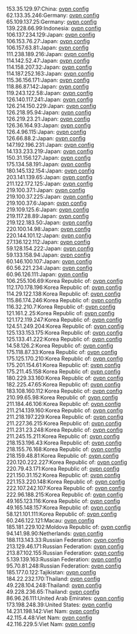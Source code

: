 153.35.129.97:China: [ovpn config](vpn/153_35_129_97.ovpn)  
62.133.35.246:Germany: [ovpn config](vpn/62_133_35_246.ovpn)  
65.109.137.25:Germany: [ovpn config](vpn/65_109_137_25.ovpn)  
139.228.66.99:Indonesia: [ovpn config](vpn/139_228_66_99.ovpn)  
106.137.234.129:Japan: [ovpn config](vpn/106_137_234_129.ovpn)  
106.153.76.27:Japan: [ovpn config](vpn/106_153_76_27.ovpn)  
106.157.63.81:Japan: [ovpn config](vpn/106_157_63_81.ovpn)  
111.238.189.216:Japan: [ovpn config](vpn/111_238_189_216.ovpn)  
114.142.52.47:Japan: [ovpn config](vpn/114_142_52_47.ovpn)  
114.158.207.32:Japan: [ovpn config](vpn/114_158_207_32.ovpn)  
114.187.252.163:Japan: [ovpn config](vpn/114_187_252_163.ovpn)  
115.36.156.171:Japan: [ovpn config](vpn/115_36_156_171.ovpn)  
118.86.87.142:Japan: [ovpn config](vpn/118_86_87_142.ovpn)  
119.243.122.58:Japan: [ovpn config](vpn/119_243_122_58.ovpn)  
126.140.117.241:Japan: [ovpn config](vpn/126_140_117_241.ovpn)  
126.214.150.229:Japan: [ovpn config](vpn/126_214_150_229.ovpn)  
126.218.95.94:Japan: [ovpn config](vpn/126_218_95_94.ovpn)  
126.219.23.21:Japan: [ovpn config](vpn/126_219_23_21.ovpn)  
126.36.164.93:Japan: [ovpn config](vpn/126_36_164_93.ovpn)  
126.4.96.115:Japan: [ovpn config](vpn/126_4_96_115.ovpn)  
126.66.88.2:Japan: [ovpn config](vpn/126_66_88_2.ovpn)  
147.192.196.231:Japan: [ovpn config](vpn/147_192_196_231.ovpn)  
14.133.233.219:Japan: [ovpn config](vpn/14_133_233_219.ovpn)  
150.31.156.127:Japan: [ovpn config](vpn/150_31_156_127.ovpn)  
175.134.58.191:Japan: [ovpn config](vpn/175_134_58_191.ovpn)  
180.145.132.154:Japan: [ovpn config](vpn/180_145_132_154.ovpn)  
203.141.139.65:Japan: [ovpn config](vpn/203_141_139_65.ovpn)  
211.122.172.125:Japan: [ovpn config](vpn/211_122_172_125.ovpn)  
219.100.37.1:Japan: [ovpn config](vpn/219_100_37_1.ovpn)  
219.100.37.225:Japan: [ovpn config](vpn/219_100_37_225.ovpn)  
219.100.37.6:Japan: [ovpn config](vpn/219_100_37_6.ovpn)  
219.109.125.6:Japan: [ovpn config](vpn/219_109_125_6.ovpn)  
219.117.28.89:Japan: [ovpn config](vpn/219_117_28_89.ovpn)  
219.122.183.50:Japan: [ovpn config](vpn/219_122_183_50.ovpn)  
220.100.14.98:Japan: [ovpn config](vpn/220_100_14_98.ovpn)  
220.144.101.12:Japan: [ovpn config](vpn/220_144_101_12.ovpn)  
27.136.122.112:Japan: [ovpn config](vpn/27_136_122_112.ovpn)  
59.128.154.222:Japan: [ovpn config](vpn/59_128_154_222.ovpn)  
59.133.158.94:Japan: [ovpn config](vpn/59_133_158_94.ovpn)  
60.146.100.107:Japan: [ovpn config](vpn/60_146_100_107.ovpn)  
60.56.221.234:Japan: [ovpn config](vpn/60_56_221_234.ovpn)  
60.96.126.111:Japan: [ovpn config](vpn/60_96_126_111.ovpn)  
106.255.106.69:Korea Republic of: [ovpn config](vpn/106_255_106_69.ovpn)  
112.170.178.196:Korea Republic of: [ovpn config](vpn/112_170_178_196.ovpn)  
114.29.122.138:Korea Republic of: [ovpn config](vpn/114_29_122_138.ovpn)  
115.86.174.246:Korea Republic of: [ovpn config](vpn/115_86_174_246.ovpn)  
116.32.210.7:Korea Republic of: [ovpn config](vpn/116_32_210_7.ovpn)  
121.161.2.25:Korea Republic of: [ovpn config](vpn/121_161_2_25.ovpn)  
121.172.119.247:Korea Republic of: [ovpn config](vpn/121_172_119_247.ovpn)  
124.51.249.204:Korea Republic of: [ovpn config](vpn/124_51_249_204.ovpn)  
125.133.153.175:Korea Republic of: [ovpn config](vpn/125_133_153_175.ovpn)  
125.133.41.222:Korea Republic of: [ovpn config](vpn/125_133_41_222.ovpn)  
14.58.126.2:Korea Republic of: [ovpn config](vpn/14_58_126_2.ovpn)  
175.118.87.33:Korea Republic of: [ovpn config](vpn/175_118_87_33.ovpn)  
175.125.170.210:Korea Republic of: [ovpn config](vpn/175_125_170_210.ovpn)  
175.201.154.61:Korea Republic of: [ovpn config](vpn/175_201_154_61.ovpn)  
175.211.45.158:Korea Republic of: [ovpn config](vpn/175_211_45_158.ovpn)  
180.229.33.160:Korea Republic of: [ovpn config](vpn/180_229_33_160.ovpn)  
182.225.47.65:Korea Republic of: [ovpn config](vpn/182_225_47_65.ovpn)  
183.108.160.112:Korea Republic of: [ovpn config](vpn/183_108_160_112.ovpn)  
210.99.65.98:Korea Republic of: [ovpn config](vpn/210_99_65_98.ovpn)  
211.184.46.106:Korea Republic of: [ovpn config](vpn/211_184_46_106.ovpn)  
211.214.139.160:Korea Republic of: [ovpn config](vpn/211_214_139_160.ovpn)  
211.218.197.229:Korea Republic of: [ovpn config](vpn/211_218_197_229.ovpn)  
211.227.36.215:Korea Republic of: [ovpn config](vpn/211_227_36_215.ovpn)  
211.231.23.248:Korea Republic of: [ovpn config](vpn/211_231_23_248.ovpn)  
211.245.15.211:Korea Republic of: [ovpn config](vpn/211_245_15_211.ovpn)  
218.153.196.43:Korea Republic of: [ovpn config](vpn/218_153_196_43.ovpn)  
218.155.76.168:Korea Republic of: [ovpn config](vpn/218_155_76_168.ovpn)  
218.159.48.81:Korea Republic of: [ovpn config](vpn/218_159_48_81.ovpn)  
220.120.222.227:Korea Republic of: [ovpn config](vpn/220_120_222_227.ovpn)  
220.79.43.171:Korea Republic of: [ovpn config](vpn/220_79_43_171.ovpn)  
221.150.31.152:Korea Republic of: [ovpn config](vpn/221_150_31_152.ovpn)  
221.153.220.148:Korea Republic of: [ovpn config](vpn/221_153_220_148.ovpn)  
222.107.242.107:Korea Republic of: [ovpn config](vpn/222_107_242_107.ovpn)  
222.96.188.215:Korea Republic of: [ovpn config](vpn/222_96_188_215.ovpn)  
49.165.123.116:Korea Republic of: [ovpn config](vpn/49_165_123_116.ovpn)  
49.165.148.157:Korea Republic of: [ovpn config](vpn/49_165_148_157.ovpn)  
58.121.101.111:Korea Republic of: [ovpn config](vpn/58_121_101_111.ovpn)  
60.246.122.121:Macau: [ovpn config](vpn/60_246_122_121.ovpn)  
185.181.229.102:Moldova Republic of: [ovpn config](vpn/185_181_229_102.ovpn)  
94.141.98.90:Netherlands: [ovpn config](vpn/94_141_98_90.ovpn)  
188.113.143.33:Russian Federation: [ovpn config](vpn/188_113_143_33.ovpn)  
213.129.46.171:Russian Federation: [ovpn config](vpn/213_129_46_171.ovpn)  
213.87.102.155:Russian Federation: [ovpn config](vpn/213_87_102_155.ovpn)  
5.139.139.163:Russian Federation: [ovpn config](vpn/5_139_139_163.ovpn)  
95.70.81.248:Russian Federation: [ovpn config](vpn/95_70_81_248.ovpn)  
185.177.0.122:Tajikistan: [ovpn config](vpn/185_177_0_122.ovpn)  
184.22.232.170:Thailand: [ovpn config](vpn/184_22_232_170.ovpn)  
49.228.104.248:Thailand: [ovpn config](vpn/49_228_104_248.ovpn)  
49.228.236.65:Thailand: [ovpn config](vpn/49_228_236_65.ovpn)  
86.96.26.111:United Arab Emirates: [ovpn config](vpn/86_96_26_111.ovpn)  
173.198.248.39:United States: [ovpn config](vpn/173_198_248_39.ovpn)  
14.231.198.142:Viet Nam: [ovpn config](vpn/14_231_198_142.ovpn)  
42.115.4.48:Viet Nam: [ovpn config](vpn/42_115_4_48.ovpn)  
42.116.229.5:Viet Nam: [ovpn config](vpn/42_116_229_5.ovpn)  
